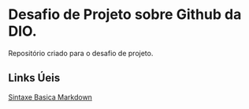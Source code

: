 # Desafio de Projeto sobre Github da DIO.
Repositório criado para o desafio de projeto.

## Links Úeis
[Sintaxe Basica Markdown](https://www.markdownguide.org/)

